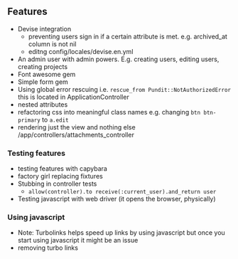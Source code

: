 ## Features
* Devise integration
  * preventing users sign in if a certain attribute is met. e.g. archived_at column is not nil
  * editng config/locales/devise.en.yml
* An admin user with admin powers. E.g. creating users, editing users, creating projects
* Font awesome gem
* Simple form gem  
* Using global error rescuing i.e. `rescue_from Pundit::NotAuthorizedError` this is located in ApplicationController
* nested attributes
* refactoring css into meaningful class names e.g. changing `btn btn-primary` to `a.edit`
* rendering just the view and nothing else /app/controllers/attachments_controller
### Testing features
* testing features with capybara
* factory girl replacing fixtures
* Stubbing in controller tests
  * `allow(controller).to receive(:current_user).and_return user`
* Testing javascript with web driver (it opens the browser, physically)

### Using javascript
* Note: Turbolinks helps speed up links by using javascript but once you start using javascript it might be an issue
* removing turbo links
